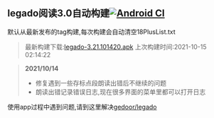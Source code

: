 ## legado阅读3.0自动构建[![Android CI](https://github.com/10bits/gedoor-Build/workflows/Android%20CI/badge.svg)](https://github.com/10bits/gedoor-Build/actions)

默认从最新发布的tag构建,每次构建会自动清空18PlusList.txt

> 最新构建下载:[legado-3.21.101420.apk](https://github.com/10bits/gedoor-Build/releases/download/legado-3.21.101420/legado-3.21.101420.apk) 上次构建时间:2021-10-15 02:14:22
<!--start-->
> **2021/10/14**
> 
> * 修复遇到一些存标点段朗读出错后不继续的问题
> * 朗读出错记录错误日志,现在很多界面的菜单里都可以打开日志
<!--end-->
  
使用app过程中遇到问题,请到这里解决[gedoor/legado](https://github.com/gedoor/legado/issues)

